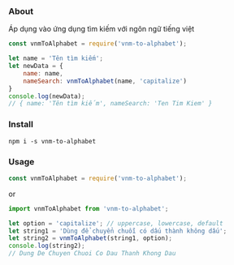 ### About
Áp dụng vào ứng dụng tìm kiếm với ngôn ngữ tiếng việt
```javascript
const vnmToAlphabet = require('vnm-to-alphabet');

let name = 'Tên tìm kiếm';
let newData = {
    name: name,
    nameSearch: vnmToAlphabet(name, 'capitalize')
}
console.log(newData);
// { name: 'Tên tìm kiếm', nameSearch: 'Ten Tim Kiem' }
```
### Install
```
npm i -s vnm-to-alphabet
```
### Usage

```javascript
const vnmToAlphabet = require('vnm-to-alphabet');
```
or
```javascript
import vnmToAlphabet from 'vnm-to-alphabet';
```
```javascript
let option = 'capitalize'; // uppercase, lowercase, default
let string1 = 'Dùng để chuyển chuỗi có dấu thành không dấu';
let string2 = vnmToAlphabet(string1, option);
console.log(string2);
// Dung De Chuyen Chuoi Co Dau Thanh Khong Dau
```